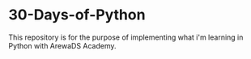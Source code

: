 # 30-Days-of-Python
This repository is for the purpose of implementing what i'm learning in Python with ArewaDS Academy.

